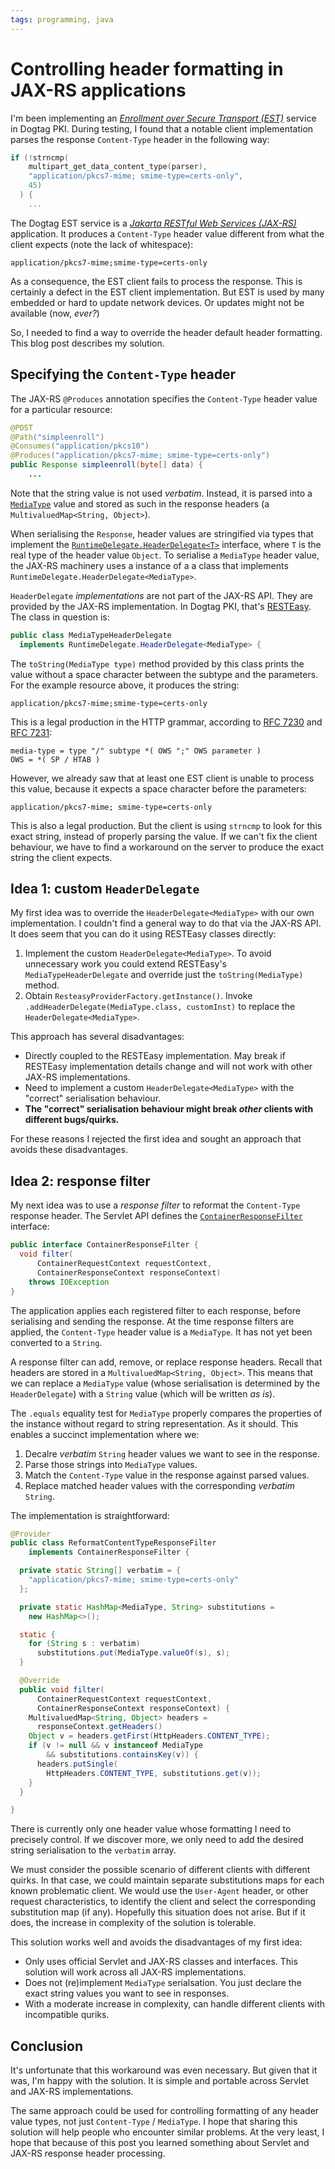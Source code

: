 ```yaml
---
tags: programming, java
---
```


# Controlling header formatting in JAX-RS applications

I'm been implementing an [*Enrollment over Secure Transport
(EST)*][RFC 7030] service in Dogtag PKI.  During testing, I found
that a notable client implementation parses the response
`Content-Type` header in the following way:

```c
if (!strncmp(
    multipart_get_data_content_type(parser),
    "application/pkcs7-mime; smime-type=certs-only",
    45)
  ) {
    ...
```

The Dogtag EST service is a [*Jakarta RESTful Web Services
(JAX-RS)*][JAX-RS] application.  It produces a `Content-Type` header
value different from what the client expects (note the lack of
whitespace):

```
application/pkcs7-mime;smime-type=certs-only
```

[JAX-RS]: https://projects.eclipse.org/projects/ee4j.rest
[RFC 7030]: https://www.rfc-editor.org/rfc/rfc7030

As a consequence, the EST client fails to process the response.
This is certainly a defect in the EST client implementation.  But
EST is used by many embedded or hard to update network devices.  Or
updates might not be available (now, *ever?*)

So, I needed to find a way to override the header default header
formatting.  This blog post describes my solution.


## Specifying the `Content-Type` header

The JAX-RS `@Produces` annotation specifies the `Content-Type`
header value for a particular resource:

```java
@POST
@Path("simpleenroll")
@Consumes("application/pkcs10")
@Produces("application/pkcs7-mime; smime-type=certs-only")
public Response simpleenroll(byte[] data) {
    ...
```

Note that the string value is not used *verbatim*.  Instead, it is
parsed into a [`MediaType`][MediaType] value and stored as such in
the response headers (a `MultivaluedMap<String, Object>`).

When serialising the `Response`, header values are stringified via
types that implement the
[`RuntimeDelegate.HeaderDelegate<T>`][HeaderDelegate] interface,
where `T` is the real type of the header value `Object`.  To
serialise a `MediaType` header value, the JAX-RS machinery uses a
instance of a a class that implements
`RuntimeDelegate.HeaderDelegate<MediaType>`.

`HeaderDelegate` *implementations* are not part of the JAX-RS API.
They are provided by the JAX-RS implementation.  In Dogtag PKI,
that's [RESTEasy][].  The class in question is:

[MediaType]: https://docs.oracle.com/javaee/7/api/javax/ws/rs/core/MediaType.html
[HeaderDelegate]: https://docs.oracle.com/javaee/7/api/javax/ws/rs/ext/RuntimeDelegate.HeaderDelegate.html
[RESTEasy]: https://resteasy.dev/

```java
public class MediaTypeHeaderDelegate
  implements RuntimeDelegate.HeaderDelegate<MediaType> {
```

The `toString(MediaType type)` method provided by this class prints
the value without a space character between the subtype and the
parameters.  For the example resource above, it produces the string:

```
application/pkcs7-mime;smime-type=certs-only
```

This is a legal production in the HTTP grammar, according to [RFC
7230][] and [RFC 7231][]:

```
media-type = type "/" subtype *( OWS ";" OWS parameter )
OWS = *( SP / HTAB )
```

[RFC 7230]: https://www.rfc-editor.org/rfc/rfc7230#section-3.2.3
[RFC 7231]: https://www.rfc-editor.org/rfc/rfc7231#section-3.1.1.1

However, we already saw that at least one EST client is unable to
process this value, because it expects a space character before the
parameters:

```
application/pkcs7-mime; smime-type=certs-only
```

This is also a legal production.  But the client is using `strncmp`
to look for this exact string, instead of properly parsing the
value.  If we can't fix the client behaviour, we have to find a
workaround on the server to produce the exact string the client
expects.

## Idea 1: custom `HeaderDelegate`

My first idea was to override the `HeaderDelegate<MediaType>` with
our own implementation.  I couldn't find a general way to do that
via the JAX-RS API.  It does seem that you can do it using RESTEasy
classes directly:

1. Implement the custom `HeaderDelegate<MediaType>`.  To avoid
   unnecessary work you could extend RESTEasy's
   `MediaTypeHeaderDelegate` and override just the
   `toString(MediaType)` method.
2. Obtain `ResteasyProviderFactory.getInstance()`.  Invoke
   `.addHeaderDelegate(MediaType.class, customInst)` to replace the
   `HeaderDelegate<MediaType>`.

This approach has several disadvantages:

- Directly coupled to the RESTEasy implementation.  May break if
  RESTEasy implementation details change and will not work with
  other JAX-RS implementations.
- Need to implement a custom `HeaderDelegate<MediaType>` with the
  "correct" serialisation behaviour.
- **The "correct" serialisation behaviour might break *other* clients
  with different bugs/quirks.**

For these reasons I rejected the first idea and sought an approach
that avoids these disadvantages.

## Idea 2: response filter

My next idea was to use a *response filter* to reformat the
`Content-Type` response header.  The Servlet API defines the
[`ContainerResponseFilter`][ContainerResponseFilter] interface:

```java
public interface ContainerResponseFilter {
  void filter(
      ContainerRequestContext requestContext,
      ContainerResponseContext responseContext)
    throws IOException
}
```

[ContainerResponseFilter]: https://docs.oracle.com/javaee/7/api/javax/ws/rs/container/ContainerResponseFilter.html

The application applies each registered filter to each response,
before serialising and sending the response.  At the time response
filters are applied, the `Content-Type` header value is a
`MediaType`.  It has not yet been converted to a `String`.

A response filter can add, remove, or replace response headers.
Recall that headers are stored in a `MultivaluedMap<String,
Object>`.  This means that we can replace a `MediaType` value (whose
serialisation is determined by the `HeaderDelegate`) with a `String`
value (which will be written *as is*).

The `.equals` equality test for `MediaType` properly compares the
properties of the instance without regard to string representation.
As it should.  This enables a succinct implementation where we:

1. Decalre *verbatim* `String` header values we want to see in the
   response.
2. Parse those strings into `MediaType` values.
3. Match the `Content-Type` value in the response against parsed
   values.
4. Replace matched header values with the corresponding *verbatim*
   `String`.

The implementation is straightforward:

```java
@Provider
public class ReformatContentTypeResponseFilter
    implements ContainerResponseFilter {

  private static String[] verbatim = {
    "application/pkcs7-mime; smime-type=certs-only"
  };

  private static HashMap<MediaType, String> substitutions =
    new HashMap<>();

  static {
    for (String s : verbatim)
      substitutions.put(MediaType.valueOf(s), s);
  }

  @Override
  public void filter(
      ContainerRequestContext requestContext,
      ContainerResponseContext responseContext) {
    MultivaluedMap<String, Object> headers =
      responseContext.getHeaders()
    Object v = headers.getFirst(HttpHeaders.CONTENT_TYPE);
    if (v != null && v instanceof MediaType
        && substitutions.containsKey(v)) {
      headers.putSingle(
        HttpHeaders.CONTENT_TYPE, substitutions.get(v));
    }
  }

}
```

There is currently only one header value whose formatting I need to
precisely control.  If we discover more, we only need to add the
desired string serialisation to the `verbatim` array.

We must consider the possible scenario of different clients with
different quirks.  In that case, we could maintain separate
substitutions maps for each known problematic client.  We would use
the `User-Agent` header, or other request characteristics, to
identify the client and select the corresponding substitution map
(if any).  Hopefully this situation does not arise.  But if it does,
the increase in complexity of the solution is tolerable.

This solution works well and avoids the disadvantages of my first
idea:

- Only uses official Servlet and JAX-RS classes and interfaces.
  This solution will work across all JAX-RS implementations.
- Does not (re)implement `MediaType` serialsation.  You just declare
  the exact string values you want to see in responses.
- With a moderate increase in complexity, can handle different
  clients with incompatible quriks.

## Conclusion

It's unfortunate that this workaround was even necessary.  But given
that it was, I'm happy with the solution.  It is simple and portable
across Servlet and JAX-RS implementations.

The same approach could be used for controlling formatting of any
header value types, not just `Content-Type` / `MediaType`.  I hope
that sharing this solution will help people who encounter similar
problems.  At the very least, I hope that because of this post you
learned something about Servlet and JAX-RS response header
processing.
